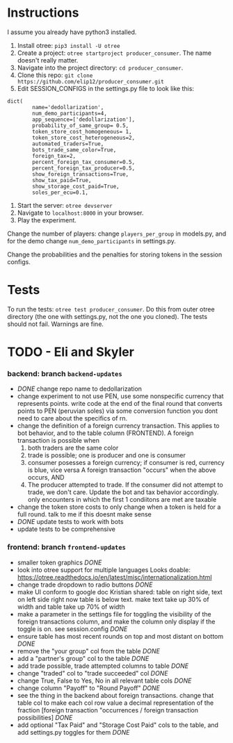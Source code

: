 # Instructions
I assume you already have python3 installed.
1. Install otree: `pip3 install -U otree`
1. Create a project: `otree startproject producer_consumer`. The name doesn't
really matter.
1. Navigate into the project directory: `cd producer_consumer`.
1. Clone this repo: `git clone https://github.com/elip12/producer_consumer.git`
1. Edit SESSION_CONFIGS in the settings.py file to look like this:
```
dict(
        name='dedollarization',
        num_demo_participants=4,
        app_sequence=['dedollarization'],
        probability_of_same_group= 0.5,
        token_store_cost_homogeneous= 1,
        token_store_cost_heterogeneous=2,
        automated_traders=True,
        bots_trade_same_color=True,
        foreign_tax=2,
        percent_foreign_tax_consumer=0.5,
        percent_foreign_tax_producer=0.5,
        show_foreign_transactions=True,
        show_tax_paid=True,
        show_storage_cost_paid=True,
        soles_per_ecu=0.1, 
```
 1. Start the server: `otree devserver`
 1. Navigate to `localhost:8000` in your browser.
 1. Play the experiment.

Change the number of players: change `players_per_group` in models.py,
and for the demo change `num_demo_participants` in settings.py.

Change the probabilities and the penalties for storing tokens in the session configs.

# Tests
To run the tests: `otree test producer_consumer`. Do this from outer otree directory
(the one with settings.py, not the one you cloned).
The tests should not fail. Warnings are fine.

# TODO - Eli and Skyler

### backend: branch `backend-updates`
- *DONE* change repo name to dedollarization
- change experiment to not use PEN, use some nonspecific currency that represents
points. write code at the end of the final round that converts points to PEN (peruvian soles)
via some conversion function you dont need to care about the specifics of rn.
- change the definition of a foreign currency transaction. This applies to
bot behavior, and to the table column (FRONTEND). A foreign transaction is possible when
    1. both traders are the same color
    2. trade is possible; one is producer and one is consumer
    3. consumer posesses a foreign currency; if consumer is red, currency is blue, vice versa
A foreign transaction "occurs" when the above occurs, AND
    4. The producer attempted to trade. If the consumer did not attempt to trade, we don't care.
Update the bot and tax behavior accordingly. only encounters in which the first 1 condiitons are met are taxable
- change the token store costs to only change when a token is held for a full round. talk to me if this doesnt make sense
- *DONE* update tests to work with bots
- update tests to be comprehensive

### frontend: branch `frontend-updates`
- smaller token graphics *DONE*
- look into otree support for multiple languages 
Looks doable: https://otree.readthedocs.io/en/latest/misc/internationalization.html
- change trade dropdown to radio buttons *DONE*
- make UI conform to google doc Kristian shared: table on right side, text on left side
right now table is below text. make text take up 30% of width and table take up 70% of width
- make a parameter in the settings file for toggling the visibility of the foreign transactions
column, and make the column only display if the toggle is on. see session.config *DONE* 
- ensure table has most recent rounds on top and most distant on bottom *DONE*
- remove the "your group" col from the table *DONE*
- add a "partner's group" col to the table *DONE*
- add trade possible, trade attempted columns to table *DONE*
- change "traded" col to "trade succeeded" col *DONE*
- change True, False to Yes, No in all relevant table cols *DONE*
- change column "Payoff" to "Round Payoff" *DONE*
- see the thing in the backend about foreign transactions. 
change that table col to make each col row value a decimal representation of the fraction 
[foreign transaction "occurrences / foreign transaction possibilities] *DONE*
- add optional "Tax Paid" and "Storage Cost Paid" cols to the table, and add settings.py toggles for them *DONE*

